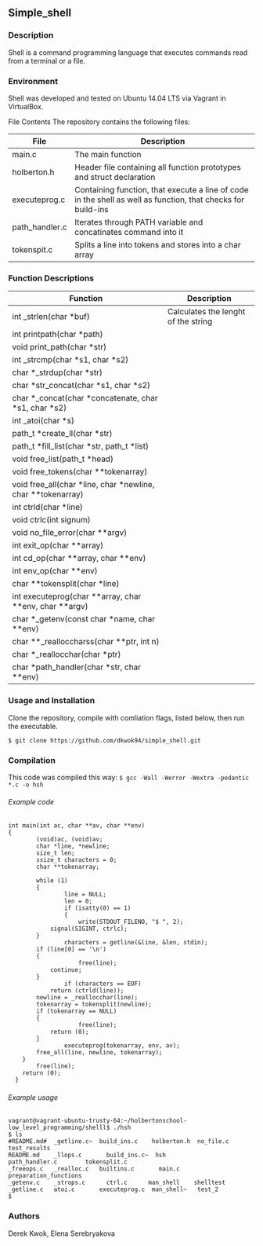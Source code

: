 ## Simple_shell
### Description
Shell is a command programming language that executes commands read from a terminal or a file.

### Environment
Shell  was developed and tested on Ubuntu 14.04 LTS via Vagrant in VirtualBox.

File Contents
The repository contains the following files:

|   **File**   |   **Description**   |
| -------------- | --------------------- |
| main.c | The main function |
| holberton.h   | Header file containing all function prototypes and struct declaration |
| executeprog.c | Containing function, that execute a line of code in the shell as well as function, that checks for build-ins |
| path_handler.c | Iterates through PATH variable and concatinates command into it |
| tokenspit.c | Splits a line into tokens and stores into a char array |

### Function Descriptions

| **Function** | **Description** |
| -------------- | ----------------- |
|int _strlen(char *buf)| Calculates the lenght of the string|
|int printpath(char *path)||
|void print_path(char *str)||
|int _strcmp(char *s1, char *s2)||
|char *_strdup(char *str)||
|char *str_concat(char *s1, char *s2)||
|char *_concat(char *concatenate, char *s1, char *s2)||
|int _atoi(char *s)||
|path_t *create_ll(char *str)||
|path_t *fill_list(char *str, path_t *list)||
|void free_list(path_t *head)||
|void free_tokens(char **tokenarray)||
|void free_all(char *line, char *newline, char **tokenarray)||
|int ctrld(char *line)||
|void ctrlc(int signum)||
|void no_file_error(char **argv)||
|int exit_op(char **array)||
|int cd_op(char **array, char **env)||
|int env_op(char **env)||
|char **tokensplit(char *line)||
|int executeprog(char **array, char **env, char **argv)||
|char *_getenv(const char *name, char **env)||
|char **_realloccharss(char **ptr, int n)||
|char *_reallocchar(char *ptr)||
|char *path_handler(char *str, char **env)||

### Usage and Installation
Clone the repository, compile with comliation flags, listed below, then run the executable.
```
$ git clone https://github.com/dkwok94/simple_shell.git
```
### Compilation
This code was compiled this way: 
` $ gcc -Wall -Werror -Wextra -pedantic *.c -o hsh `

###### Example code
```
int main(int ac, char **av, char **env)
{
        (void)ac, (void)av;
        char *line, *newline;
        size_t len;
        ssize_t characters = 0;
        char **tokenarray;

        while (1)
        {
                line = NULL;
                len = 0;
                if (isatty(0) == 1)
                {
                 	write(STDOUT_FILENO, "$ ", 2);
			signal(SIGINT, ctrlc);
		}
                characters = getline(&line, &len, stdin);
		if (line[0] == '\n')
		{
                 	free(line);
			continue;
		}
                if (characters == EOF)
			return (ctrld(line));
		newline = _reallocchar(line);
		tokenarray = tokensplit(newline);
		if (tokenarray == NULL)
		{
                 	free(line);
			return (0);
		}
                executeprog(tokenarray, env, av);
		free_all(line, newline, tokenarray);
	}
        free(line);
	return (0);
  }
```
###### Example usage

```
vagrant@vagrant-ubuntu-trusty-64:~/holbertonschool-low_level_programming/shelll$ ./hsh
$ ls
#README.md#  _getline.c~  build_ins.c	 holberton.h  no_file.c		     test_results
README.md    _llops.c	    build_ins.c~  hsh	            path_handler.c        tokensplit.c
_freeops.c   _realloc.c   builtins.c	   main.c       preparation_functions
_getenv.c    _strops.c	    ctrl.c	    man_shell    shelltest
_getline.c   atoi.c	      executeprog.c  man_shell~   test_2
$
```
### Authors
Derek Kwok, Elena Serebryakova
